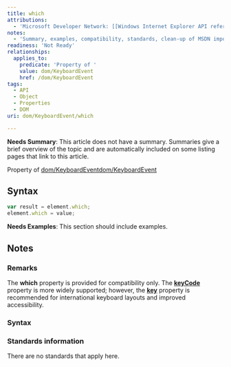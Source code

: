 ```yaml
---
title: which
attributions:
  - 'Microsoft Developer Network: [[Windows Internet Explorer API reference](http://msdn.microsoft.com/en-us/library/ie/hh828809%28v=vs.85%29.aspx) Article]'
notes:
  - 'Summary, examples, compatibility, standards, clean-up of MSDN import'
readiness: 'Not Ready'
relationships:
  applies_to:
    predicate: 'Property of '
    value: dom/KeyboardEvent
    href: /dom/KeyboardEvent
tags:
  - API
  - Object
  - Properties
  - DOM
uri: dom/KeyboardEvent/which

---
```

**Needs Summary**: This article does not have a summary. Summaries give a brief overview of the topic and are automatically included on some listing pages that link to this article.

Property of [dom/KeyboardEvent](/dom/KeyboardEvent)[dom/KeyboardEvent](/dom/KeyboardEvent)

## Syntax

``` js
var result = element.which;
element.which = value;
```

**Needs Examples**: This section should include examples.

## Notes

### Remarks

The **which** property is provided for compatibility only. The [**keyCode**](/dom/KeyboardEvent/keyCode) property is more widely supported; however, the [**key**](/dom/KeyboardEvent/key) property is recommended for international keyboard layouts and improved accessibility.

### Syntax

### Standards information

There are no standards that apply here.
